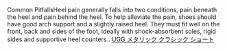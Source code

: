 Common PitfallsHeel pain generally falls into two conditions, pain beneath the heel and pain behind the heel. To help alleviate the pain, shoes should have good arch support and a slightly raised heel. They must fit well on the front, back and sides of the foot, ideally with shock-absorbent soles, rigid sides and supportive heel counters..
 <a href="http://www.quantifyingoutsourcingbenefits.com/uggaustraliasales.asp?cheap=products-c39.html" title="UGG メタリック クラシック ショート">UGG メタリック クラシック ショート</a>